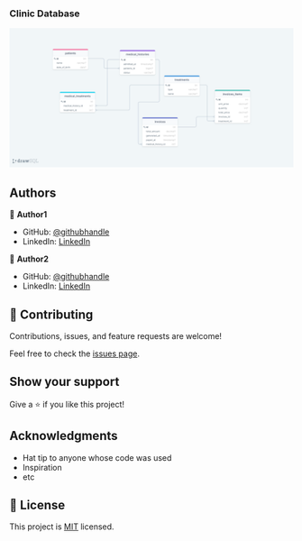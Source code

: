 ### Clinic Database

<img src='./drawSQL.png' alt='diagram' >

## Authors

👤 **Author1**

- GitHub: [@githubhandle](https://github.com/levy002)
- LinkedIn: [LinkedIn](https://www.linkedin.com/in/levy-ukwishaka/)

👤 **Author2**

- GitHub: [@githubhandle](https://github.com/LionRouge1)
- LinkedIn: [LinkedIn](https://linkedin.com/in/linkedinhandle)

## 🤝 Contributing

Contributions, issues, and feature requests are welcome!

Feel free to check the [issues page](../../issues/).

## Show your support

Give a ⭐️ if you like this project!

## Acknowledgments

- Hat tip to anyone whose code was used
- Inspiration
- etc

## 📝 License

This project is [MIT](./MIT.md) licensed.
